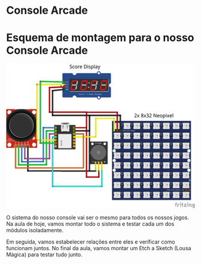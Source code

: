 # Console Arcade

# Esquema de montagem para o nosso Console Arcade
![Esquema de Montagem](https://github.com/djairjr/oficina_CircuitPython/blob/main/aula_09_Console/images/Xiao_Neopixel_bb.png)

O sistema do nosso console vai ser o mesmo para todos os nossos jogos.
Na aula de hoje, vamos montar todo o sistema e testar cada um dos módulos isoladamente.

Em seguida, vamos estabelecer relações entre eles e verificar como funcionam juntos.
No final da aula, vamos montar um Etch a Sketch (Lousa Mágica) para testar tudo junto.

